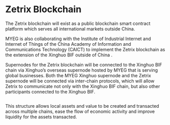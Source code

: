 # Zetrix Blockchain

The Zetrix blockchain will exist as a public blockchain smart contract platform which serves all international markets outside China.

MYEG is also collaborating with the Institute of Industrial Internet and Internet of Things of the China Academy of Information and Communications Technology (CAICT) to implement the Zetrix blockchain as the extension of the Xinghuo BIF outside of China .

Supernodes for the Zetrix blockchain will be connected to the Xinghuo BIF chain via Xinghuo’s overseas supernode hosted by MYEG that is serving global businesses. Both the MYEG Xinghuo supernode and the Zetrix supernode will be connected via inter-chain protocols, which will allow Zetrix to communicate not only with the Xinghuo BIF chain, but also other participants connected to the Xinghuo BIF.

<figure><img src="https://lh6.googleusercontent.com/NWM3hg42En_NmQbBQ-2TN0yICsfb3TPEnkYNWHaJ-H3x2OTl-qi7yHBt8hYkU40FkIsPT79D5b9z6avCUGglAPbSlmvgCzX6Ob4XlZGwhLOPcqB7GFSoX71_sCDJboytrwoev1oPr4JKjF9FzHW5gI-B8SkpZmvebw8XP9GHeK20fWrro63Z6ACvcDas1fBJsoXdSA" alt=""><figcaption></figcaption></figure>

This structure allows local assets and value to be created and transacted across multiple chains, ease the flow of economic activity and improve liquidity for the assets transacted.
